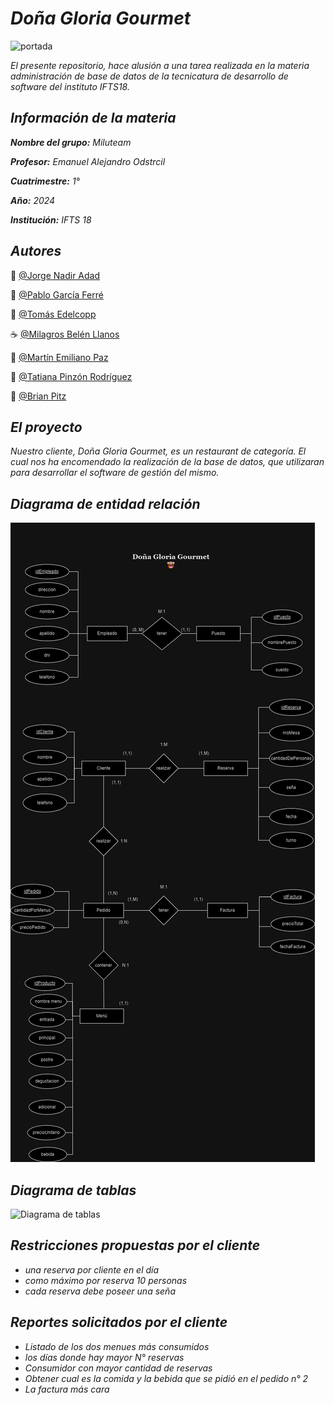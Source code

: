 # *Doña Gloria Gourmet*
![portada](Imágenes/cena.jpeg)

*El presente repositorio, hace alusión a una tarea realizada en la materia administración de base de datos de la tecnicatura de desarrollo de software del instituto IFTS18.*







## *Información de la materia*
**_Nombre del grupo:_** *Miluteam*

**_Profesor:_** *Emanuel Alejandro Odstrcil*

**_Cuatrimestre:_** *1°*

**_Año:_** *2024*

**_Institución:_** *IFTS 18* 






## *Autores*

:wine_glass: [@Jorge Nadir Adad](https://github.com/nadiradad)

:spaghetti: [@Pablo García Ferré](https://github.com/Pgarfer08)

:fork_and_knife: [@Tomás Edelcopp](https://github.com/tedelcopp)

:coffee: [@Milagros Belén Llanos](https://github.com/moonstone3798)

:pancakes: [@Martín Emiliano Paz](https://github.com/Martho1587)

:poultry_leg: [@Tatiana Pinzón Rodríguez](https://github.com/TatianaPinzonR)

:meat_on_bone: [@Brian Pitz](https://github.com/ElYabran)






## *El proyecto*
*Nuestro cliente, Doña Gloria Gourmet, es un restaurant de categoría. El cual nos ha encomendado la realización de la base de datos, que utilizaran para desarrollar el software de gestión del mismo.* 






## *Diagrama de entidad relación*

![DER](Imágenes/DER.png)





## *Diagrama de tablas*

![Diagrama de tablas](Imágenes/diagrama_de_tablas.png)






## *Restricciones propuestas por el cliente*
* *una reserva por cliente en el día* 
* *como máximo por reserva 10 personas*
* *cada reserva debe poseer una seña*





## *Reportes solicitados por el cliente*
* *Listado de los dos menues más consumidos*  
* *los días donde hay mayor N° reservas*
* *Consumidor con mayor cantidad de reservas*
* *Obtener cual es la comida y la bebida que se pidió en el pedido n° 2*
* *La factura más cara* 

